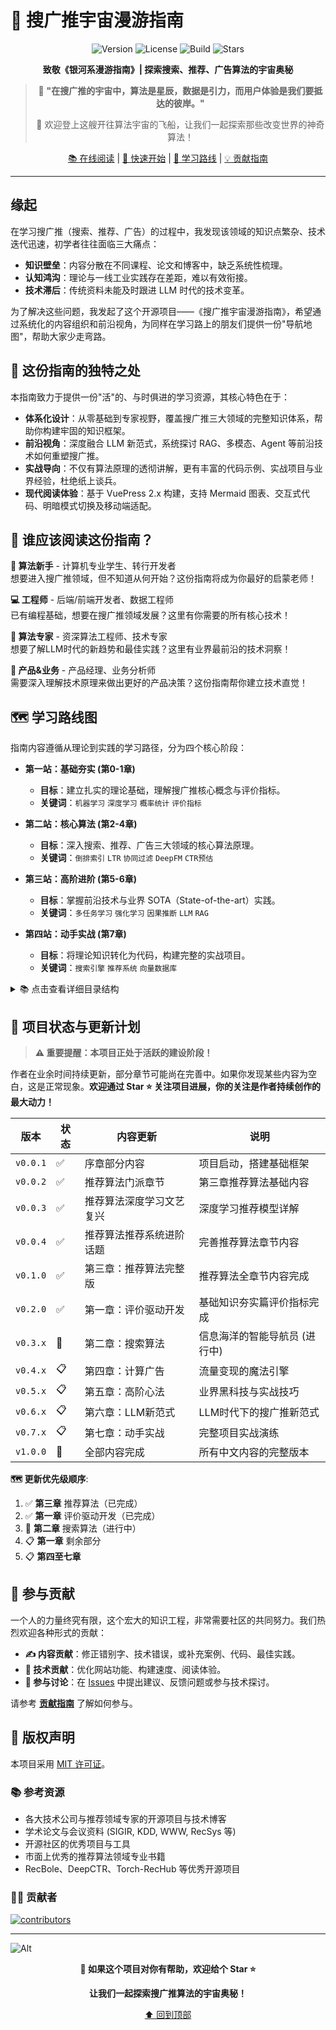 # 🚀 搜广推宇宙漫游指南

<div align="center">

![Version](https://img.shields.io/badge/version-v0.2.0-blue.svg) ![License](https://img.shields.io/badge/license-MIT-green.svg) ![Build](https://img.shields.io/badge/build-passing-brightgreen) ![Stars](https://img.shields.io/github/stars/1985312383/search-rec-ads-cosmos-explorer?style=social)

**致敬《银河系漫游指南》| 探索搜索、推荐、广告算法的宇宙奥秘**

> 💫 **"在搜广推的宇宙中，算法是星辰，数据是引力，而用户体验是我们要抵达的彼岸。"**
> 
> 🌌 欢迎登上这艘开往算法宇宙的飞船，让我们一起探索那些改变世界的神奇算法！

[📚 在线阅读](https://1985312383.github.io/search-rec-ads-cosmos-explorer/) | [🚀 快速开始](https://1985312383.github.io/search-rec-ads-cosmos-explorer/zh/) | [📖 学习路线](#-学习路线图) | [💡 贡献指南](#-参与贡献)

</div>

---

## 缘起

在学习搜广推（搜索、推荐、广告）的过程中，我发现该领域的知识点繁杂、技术迭代迅速，初学者往往面临三大痛点：

-   **知识壁垒**：内容分散在不同课程、论文和博客中，缺乏系统性梳理。
-   **认知鸿沟**：理论与一线工业实践存在差距，难以有效衔接。
-   **技术滞后**：传统资料未能及时跟进 LLM 时代的技术变革。

为了解决这些问题，我发起了这个开源项目——《搜广推宇宙漫游指南》，希望通过系统化的内容组织和前沿视角，为同样在学习路上的朋友们提供一份"导航地图"，帮助大家少走弯路。

## 🌌 这份指南的独特之处

本指南致力于提供一份"活"的、与时俱进的学习资源，其核心特色在于：

*   **体系化设计**：从零基础到专家视野，覆盖搜广推三大领域的完整知识体系，帮助你构建牢固的知识框架。
*   **前沿视角**：深度融合 LLM 新范式，系统探讨 RAG、多模态、Agent 等前沿技术如何重塑搜广推。
*   **实战导向**：不仅有算法原理的透彻讲解，更有丰富的代码示例、实战项目与业界经验，杜绝纸上谈兵。
*   **现代阅读体验**：基于 VuePress 2.x 构建，支持 Mermaid 图表、交互式代码、明暗模式切换及移动端适配。

## 🎯 谁应该阅读这份指南？

**🔰 算法新手** - 计算机专业学生、转行开发者  
想要进入搜广推领域，但不知道从何开始？这份指南将成为你最好的启蒙老师！

**💻 工程师** - 后端/前端开发者、数据工程师  
已有编程基础，想要在搜广推领域发展？这里有你需要的所有核心技术！

**🎯 算法专家** - 资深算法工程师、技术专家  
想要了解LLM时代的新趋势和最佳实践？这里有业界最前沿的技术洞察！

**🏢 产品&业务** - 产品经理、业务分析师  
需要深入理解技术原理来做出更好的产品决策？这份指南帮你建立技术直觉！



## 🗺️ 学习路线图

指南内容遵循从理论到实践的学习路径，分为四个核心阶段：

*   **第一站：基础夯实 (第0-1章)**
    *   **目标**：建立扎实的理论基础，理解搜广推核心概念与评价指标。
    *   **关键词**：`机器学习` `深度学习` `概率统计` `评价指标`

*   **第二站：核心算法 (第2-4章)**
    *   **目标**：深入搜索、推荐、广告三大领域的核心算法原理。
    *   **关键词**：`倒排索引` `LTR` `协同过滤` `DeepFM` `CTR预估`

*   **第三站：高阶进阶 (第5-6章)**
    *   **目标**：掌握前沿技术与业界 SOTA（State-of-the-art）实践。
    *   **关键词**：`多任务学习` `强化学习` `因果推断` `LLM` `RAG`

*   **第四站：动手实战 (第7章)**
    *   **目标**：将理论知识转化为代码，构建完整的实战项目。
    *   **关键词**：`搜索引擎` `推荐系统` `向量数据库`

<details>
<summary>📚 点击查看详细目录结构</summary>

```
📦 search-rec-ads-cosmos-explorer
├── 📁 docs/
│   ├── 📁 .vuepress/
│   ├── 📁 zh/
│   │   ├── 📄 index.md
│   │   ├── 📁 0.序章：搜广推的世界，你好！/
│   │   ├── 📁 1.第一章：万丈高楼平地起--基础知识夯实篇/
│   │   ├── ... (章节内容)
│   │   └── 📁 9.结语：学无止境，探索不止，一起卷向未来！/
│   └── 📁 extra_js/
└── ... (项目配置文件)
```

</details>

## 🚧 项目状态与更新计划

> **⚠️ 重要提醒：本项目正处于活跃的建设阶段！**

作者在业余时间持续更新，部分章节可能尚在完善中。如果你发现某些内容为空白，这是正常现象。**欢迎通过 Star ⭐ 关注项目进展，你的关注是作者持续创作的最大动力！**

| 版本 | 状态 | 内容更新 | 说明 |
|------|------|----------|------|
| `v0.0.1` | ✅ | 序章部分内容 | 项目启动，搭建基础框架 |
| `v0.0.2` | ✅ | 推荐算法门派章节 | 第三章推荐算法基础内容 |
| `v0.0.3` | ✅ | 推荐算法深度学习文艺复兴 | 深度学习推荐模型详解 |
| `v0.0.4` | ✅ | 推荐算法推荐系统进阶话题 | 完善推荐算法章节内容 |
| `v0.1.0` | ✅ | 第三章：推荐算法完整版 | 推荐算法全章节内容完成 |
| `v0.2.0` | ✅ | 第一章：评价驱动开发 | 基础知识夯实篇评价指标完成 |
| `v0.3.x` | 🚧 | 第二章：搜索算法 | 信息海洋的智能导航员 (进行中) |
| `v0.4.x` | 📋 | 第四章：计算广告 | 流量变现的魔法引擎 |
| `v0.5.x` | 📋 | 第五章：高阶心法 | 业界黑科技与实战技巧 |
| `v0.6.x` | 📋 | 第六章：LLM新范式 | LLM时代下的搜广推新范式 |
| `v0.7.x` | 📋 | 第七章：动手实战 | 完整项目实战演练 |
| `v1.0.0` | 🎯 | 全部内容完成 | 所有中文内容的完整版本 |

**🗺️ 更新优先级顺序**:
1. ✅ **第三章** 推荐算法（已完成）
2. ✅ **第一章** 评价驱动开发（已完成）
3. 🚧 **第二章** 搜索算法（进行中）
4. 📋 **第一章** 剩余部分
5. 📋 **第四至七章**

## 🤝 参与贡献

一个人的力量终究有限，这个宏大的知识工程，非常需要社区的共同努力。我们热烈欢迎各种形式的贡献：

*   **✍️ 内容贡献**：修正错别字、技术错误，或补充案例、代码、最佳实践。
*   **🔧 技术贡献**：优化网站功能、构建速度、阅读体验。
*   **💬 参与讨论**：在 [Issues](https://github.com/1985312383/search-rec-ads-cosmos-explorer/issues) 中提出建议、反馈问题或参与技术探讨。

请参考 [**贡献指南**](https://1985312383.github.io/search-rec-ads-cosmos-explorer/zh/8.%E9%99%84%E5%BD%95%E4%B8%8E%E8%B5%84%E6%BA%90/4.contributing.html) 了解如何参与。

## 📄 版权声明

本项目采用 [MIT 许可证](LICENSE)。


### 📚 参考资源
- 各大技术公司与推荐领域专家的开源项目与技术博客
- 学术论文与会议资料 (SIGIR, KDD, WWW, RecSys 等)
- 开源社区的优秀项目与工具
- 市面上优秀的推荐算法领域专业书籍
- RecBole、DeepCTR、Torch-RecHub 等优秀开源项目

### 👨‍💻‍ 贡献者

[![contributors](https://contrib.rocks/image?repo=1985312383/search-rec-ads-cosmos-explorer)](https://github.com/1985312383/search-rec-ads-cosmos-explorer/graphs/contributors)

---

![Alt](https://repobeats.axiom.co/api/embed/0a0472c0f67dd490f012b4f0ad27f1cbe10ea142.svg "Repobeats analytics image")

<div align="center">

**🌟 如果这个项目对你有帮助，欢迎给个 Star ⭐**

**让我们一起探索搜广推算法的宇宙奥秘！**

[⬆ 回到顶部](#-搜广推宇宙漫游指南)

</div>

